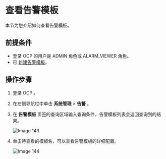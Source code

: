# 查看告警模板

本节为您介绍如何查看告警模板。

## 前提条件

* 登录 OCP 的用户是 ADMIN 角色或 ALARM_VIEWER 角色。
* 已 [新建告警模板](9.create-alarm-template.md)。

## 操作步骤

1. 登录 OCP 。

2. 在左侧导航栏中单击 **系统管理** \> **告警** 。

3. 在 **告警模板** 页签的查询区域输入查询条件，告警模板列表会返回查询到的结果。

   ![Image 143](https://obbusiness-private.oss-cn-shanghai.aliyuncs.com/doc/img/ocp/401/%E5%91%8A%E8%AD%A6%E6%A8%A1%E6%9D%BF%E5%88%97%E8%A1%A81.png)

4. 单击待查看的模板名，可以查看告警模板的详细配置。

   ![Image 144](https://obbusiness-private.oss-cn-shanghai.aliyuncs.com/doc/img/ocp/401/%E5%91%8A%E8%AD%A6%E6%A8%A1%E6%9D%BF%E8%AF%A6%E6%83%851.png)
